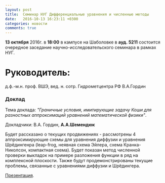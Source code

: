 ```yaml
---
layout: post
title:  Семинар НУГ Дифференциальные уравнения и численные методы
date:   2016-10-13 16:23:11 +0300
categories: новости
comments: true
---
```


**13 октября** 2016г. в **18:00** в кампусе на Шаболовке в **ауд. 5211** состоится очередное заседание научно-исследовательского семинара в рамках НУГ.

# Руководитель:

д.ф.-м.н. проф. ВШЭ, вед. н. сотр. Гидрометцентра РФ В.А.Гордин

### Доклад

Тема доклада: *"Граничные условия, имитирующие задачу Коши для разностных аппроксимаций уравнений математической физики"*.

Докладчики: В.А. Гордин, **А.А.Шемендюк**

Будет рассказано о текущих продвижениях - рассмотрены 4 аппроксимирующие схемы для уравнения диффузии и уравнения Шрёдингенра (leap-frog, неявная схема Эйлера, схема Кранка-Николсон, компактная схема).
Будет показан метод численной проверки выкладок на примере разложения функции в ряд на комплексной плоскости. Также будут продемонстрированы текущие проблемы, связанные с уравнениями диффузии и Шрёдингера.

[Презентация](https://www.dropbox.com/s/wt9fn4of15rkm7q/13.10_nis_Shemendyuk.pptx?dl=0).
